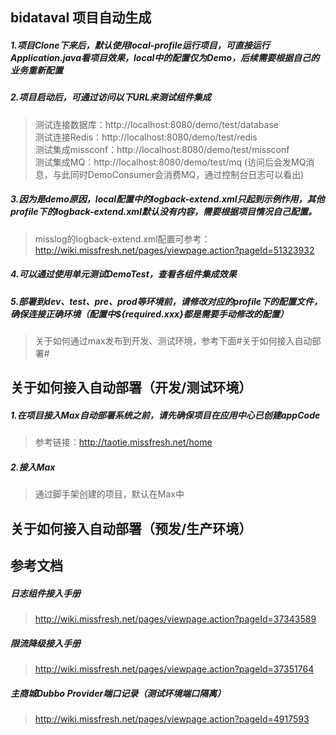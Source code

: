 ## bidataval 项目自动生成  

##### 1.项目Clone下来后，默认使用local-profile运行项目，可直接运行Application.java看项目效果，local中的配置仅为Demo，后续需要根据自己的业务重新配置  

##### 2.项目启动后，可通过访问以下URL来测试组件集成
> 测试连接数据库：http://localhost:8080/demo/test/database  
> 测试连接Redis：http://localhost:8080/demo/test/redis  
> 测试集成missconf：http://localhost:8080/demo/test/missconf  
> 测试集成MQ：http://localhost:8080/demo/test/mq  (访问后会发MQ消息，与此同时DemoConsumer会消费MQ，通过控制台日志可以看出)  

##### 3.因为是demo原因，local配置中的logback-extend.xml只起到示例作用，其他profile下的logback-extend.xml默认没有内容，需要根据项目情况自己配置。
> misslog的logback-extend.xml配置可参考：http://wiki.missfresh.net/pages/viewpage.action?pageId=51323932

##### 4.可以通过使用单元测试DemoTest，查看各组件集成效果

##### 5.部署到dev、test、pre、prod等环境前，请修改对应的profile下的配置文件，确保连接正确环境（配置中${required.xxx}都是需要手动修改的配置）
> 关于如何通过max发布到开发、测试环境，参考下面#关于如何接入自动部署#

## 关于如何接入自动部署（开发/测试环境）
##### 1.在项目接入Max自动部署系统之前，请先确保项目在应用中心已创建appCode
> 参考链接：http://taotie.missfresh.net/home

##### 2.接入Max
> 通过脚手架创建的项目，默认在Max中


## 关于如何接入自动部署（预发/生产环境）

## 参考文档
##### 日志组件接入手册
> http://wiki.missfresh.net/pages/viewpage.action?pageId=37343589  

##### 限流降级接入手册
> http://wiki.missfresh.net/pages/viewpage.action?pageId=37351764  

##### 主商城Dubbo Provider端口记录（测试环境端口隔离）
> http://wiki.missfresh.net/pages/viewpage.action?pageId=4917593